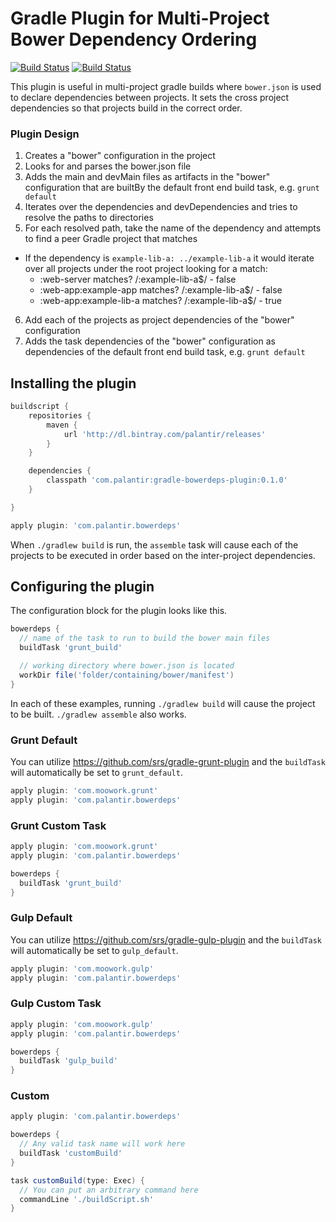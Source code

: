 # Gradle Plugin for Multi-Project Bower Dependency Ordering

[![Build Status](https://travis-ci.org/palantir/gradle-bowerdeps-plugin.svg?branch=develop)](https://travis-ci.org/palantir/gradle-bowerdeps-plugin)
[![Build Status](https://api.bintray.com/packages/palantir/releases/gradle-bowerdeps-plugin/images/download.svg)](https://bintray.com/palantir/releases/gradle-bowerdeps-plugin)

This plugin is useful in multi-project gradle builds where `bower.json` is used to declare dependencies between projects. It sets the cross project dependencies so that projects build in the correct order.

### Plugin Design ###

1. Creates a "bower" configuration in the project
2. Looks for and parses the bower.json file
3. Adds the main and devMain files as artifacts in the "bower" configuration that are builtBy the default front end build task, e.g. `grunt default`
4. Iterates over the dependencies and devDependencies and tries to resolve the paths to directories
5. For each resolved path, take the name of the dependency and attempts to find a peer Gradle project that matches
  - If the dependency is `example-lib-a: ../example-lib-a` it would iterate over all projects under the root project looking for a match:
    - :web-server matches? /:example-lib-a$/ - false
    - :web-app:example-app matches? /:example-lib-a$/ - false
    - :web-app:example-lib-a matches? /:example-lib-a$/ - true
6. Add each of the projects as project dependencies of the "bower" configuration
7. Adds the task dependencies of the "bower" configuration as dependencies of the default front end build task, e.g. `grunt default`

## Installing the plugin ##

```groovy
buildscript {
    repositories {
        maven {
            url 'http://dl.bintray.com/palantir/releases'
        }
    }

    dependencies {
        classpath 'com.palantir:gradle-bowerdeps-plugin:0.1.0'
    }

}

apply plugin: 'com.palantir.bowerdeps'
```

When `./gradlew build` is run, the `assemble` task will cause each of the projects to be executed in order based on the inter-project dependencies.

## Configuring the plugin ##

The configuration block for the plugin looks like this.

```groovy
bowerdeps {
  // name of the task to run to build the bower main files
  buildTask 'grunt_build'

  // working directory where bower.json is located
  workDir file('folder/containing/bower/manifest')
}
```

In each of these examples, running `./gradlew build` will cause the project to be built. `./gradlew assemble` also works.

### Grunt Default ###

You can utilize https://github.com/srs/gradle-grunt-plugin and the `buildTask` will automatically be set to `grunt_default`.

```groovy
apply plugin: 'com.moowork.grunt'
apply plugin: 'com.palantir.bowerdeps'
```

### Grunt Custom Task ###

```groovy
apply plugin: 'com.moowork.grunt'
apply plugin: 'com.palantir.bowerdeps'

bowerdeps {
  buildTask 'grunt_build'
}
```

### Gulp Default ###

You can utilize https://github.com/srs/gradle-gulp-plugin and the `buildTask` will automatically be set to `gulp_default`.

```groovy
apply plugin: 'com.moowork.gulp'
apply plugin: 'com.palantir.bowerdeps'
```

### Gulp Custom Task ###

```groovy
apply plugin: 'com.moowork.gulp'
apply plugin: 'com.palantir.bowerdeps'

bowerdeps {
  buildTask 'gulp_build'
}
```

### Custom ###

```groovy
apply plugin: 'com.palantir.bowerdeps'

bowerdeps {
  // Any valid task name will work here
  buildTask 'customBuild'
}

task customBuild(type: Exec) {
  // You can put an arbitrary command here
  commandLine './buildScript.sh'
}
```
